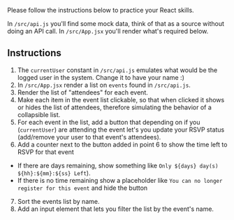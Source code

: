 Please follow the instructions below to practice your React skills.

In `/src/api.js` you'll find some mock data, think of that as a source without doing an API call. In `/src/App.jsx` you'll render what's required below.

## Instructions

1. The `currentUser` constant in `/src/api.js` emulates what would be the logged user in the system. Change it to have your name :)
2. In `/src/App.jsx` render a list on `events` found in `/src/api.js`.
3. Render the list of "attendees" for each event.
4. Make each item in the event list clickable, so that when clicked it shows or hides the list of attendees, therefore simulating the behavior of a collapsible list.
5. For each event in the list, add a button that depending on if you (`currentUser`) are attending the event let's you update your RSVP status (add/remove your user to that event's attendees).
6. Add a counter next to the button added in point 6 to show the time left to RSVP for that event

- If there are days remaining, show something like `Only ${days} day(s) ${hh}:${mm}:${ss} Left`).
- If there is no time remaining show a placeholder like `You can no longer register for this event` and hide the button

7. Sort the events list by name.
8. Add an input element that lets you filter the list by the event's name.

